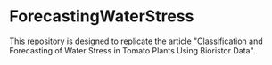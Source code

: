 # ForecastingWaterStress
This repository is designed to replicate the article "Classification and Forecasting of Water Stress in Tomato Plants Using Bioristor Data".
